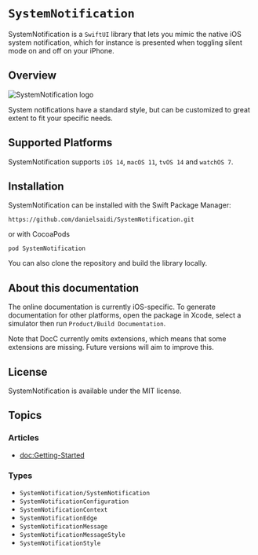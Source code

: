 # ``SystemNotification``

SystemNotification is a `SwiftUI` library that lets you mimic the native iOS system notification, which for instance is presented when toggling silent mode on and off on your iPhone.



## Overview

![SystemNotification logo](Logo.png)

System notifications have a standard style, but can be customized to great extent to fit your specific needs.



## Supported Platforms

SystemNotification supports `iOS 14`, `macOS 11`, `tvOS 14` and `watchOS 7`.



## Installation

SystemNotification can be installed with the Swift Package Manager:

```
https://github.com/danielsaidi/SystemNotification.git
```

or with CocoaPods

```
pod SystemNotification
```

You can also clone the repository and build the library locally.



## About this documentation

The online documentation is currently iOS-specific. To generate documentation for other platforms, open the package in Xcode, select a simulator then run `Product/Build Documentation`.

Note that DocC currently omits extensions, which means that some extensions are missing. Future versions will aim to improve this.



## License

SystemNotification is available under the MIT license.



## Topics

### Articles

- <doc:Getting-Started>

### Types

- ``SystemNotification/SystemNotification``
- ``SystemNotificationConfiguration``
- ``SystemNotificationContext``
- ``SystemNotificationEdge``
- ``SystemNotificationMessage``
- ``SystemNotificationMessageStyle``
- ``SystemNotificationStyle`` 
